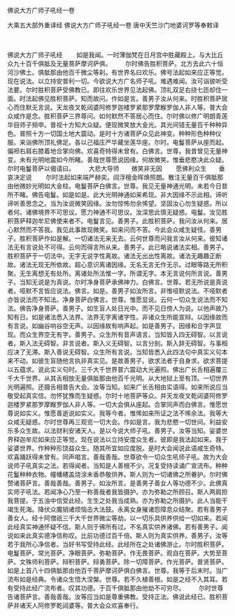 佛说大方广师子吼经一卷


大乘五大部外重译经
佛说大方广师子吼经一卷
唐中天竺沙门地婆诃罗等奉敕译


　　

佛说大方广师子吼经
　　如是我闻。一时薄伽梵在日月宫中胜藏殿上。与大比丘众九十百千俱胝及无量菩萨摩诃萨俱。
　　尔时佛告胜积菩萨。北方去此六十恒河沙佛土。俱胝那由他百千微尘等刹。有世界名曰欢乐。佛号法起如来应正等觉。现在说法。以立持安普利一切。今欲说大方广名师子吼。难遇难闻。汝可诣彼听受法要。尔时胜积菩萨受佛教已。即往欢乐世界见法起佛。顶礼双足右绕七匝却住一面。时法起佛见胜积菩萨。知而故问。作如是言。善男子汝从何来。时胜积菩萨居心而住默无言说。天龙夜叉乾闼婆阿修罗迦楼罗紧那罗摩睺罗伽人非人等。普大会众咸作是念。胜积菩萨三界尊问。如何默然不答居心而住。尔时佛以修广明朗青莲华目师子频申。普视十方知大众疑。便现微笑放大金光。其光间错无量百千种种异色。普照十方一切国土地大震动。是时十方诸菩萨众见此神变。种种形色种种仪服。来诣佛所顶礼佛足。各以己福庄严华藏坐莲华座。尔时。电鬘菩萨从座而起。偏袒右肩右膝着地合掌向佛。欢喜奇特得未曾有。白佛言。世尊。我昔曾见无量神变。未有光明地震如今所睹。善哉世尊愿说因缘。何故微笑。惟垂悲愍决此众疑。尔时电鬘菩萨以偈请曰。
　　大悲大导师　　微笑非无因
　　愿佛利众生　　垂哀决定说
　　尔时法起如来端严赫奕。阎浮檀金晖焕照朗。散注无量百千俱胝那由他微妙光明如大金柱。电鬘菩萨白佛言。世尊。我见无量神通光明。未若今日昔所不睹。佛告电鬘。如是如是。此大光明神通如来希现。非大因缘不示此相。谛听谛听善思念之。当为汝说微笑因缘。汝勿惊怖勿余悕望。坚固汝心勿生疑惑。所以者何。诸佛境界不可思议。愿力神通不可思议。汝深思此慎无疑惑。电鬘。汝见胜积菩萨释迦牟尼佛使来者不。电鬘言见。善男子。此胜积菩萨。我问汝从何来。居心默然而不答我。我见此事故现微笑。如来问而不答。今此会众咸生疑怪。善男子。胜积菩萨作如是解。一切诸法无来无去。云何世尊而问我言汝从何来。彼知诸法无有言说处不可得。云何而得言所从来。善男子。此已略说诸法实相。善男子。胜积菩萨于一切法中。无字无说字性离故。诸法无出出性离故。诸法无趣趣正断故。诸法无现无所依故。超心意识离诸因缘。无名无言无作无示。过眼等路无所积聚。无生离想无有处所。离诸处所法惟一字。所谓无字。本无言说何所言说。善男子。当知无说是为真说。尔时净身菩萨承佛神力。白佛言。世尊。若无所说是真说者。哑默不言皆应说法。佛言。如是。善男子如汝所言。非惟哑默说法。不哑默者亦皆说法而不知法。净身菩萨白佛言。世尊。惟愿显说。云何一切众生说法而不知法。佛告净身菩萨。善男子。如生盲人处日光中。而不见日傍人为说。以他声故乃知有日。如是诸法悉入法界。法界无字离诸字性。非诸众生所能宣辩。以因缘故而有言说。如幽谷响谷空无声。以因缘故有响声起。如是善男子。因缘和合字声显现。而众生界空无有字。善男子。众生所有音声语言。当知皆入四无碍智。以言说者。斯入法无碍智。非言说者。斯入义无碍智。以言分剖。斯入辞无碍智。与事相应决了无滞。斯入善说无碍智。众生所有言说。当知皆悉入此四法句中真实义句本来不动。如彼生盲随他言执非真实见。是故善男子。欲求法者于自身求。欲求菩提以五蕴求。说此实义句时。三千大千世界普六震动大光遍照。佛出广长舌相遍覆三千大千世界。从其舌相放无量俱胝那由他百千光明。从大地狱上至有顶。一切世界光明遍照。还摄舌相普告大会。汝等当知。如来广长舌相由实语得。如来所说应当敬受起真实信。勿怀犹豫而生疑惑。尔时十地菩萨等众。并天龙夜叉乾闼婆阿修罗迦楼罗紧那罗摩睺罗伽人非人等。一切大会俱从座起。合掌同声而白佛言。惟愿世尊说如实义。惟愿善逝说如实义。我等今者。惟悕如来所证之法不悕余法。我等大众咸无疑惑。尔时世尊再三观览一切大会。作如是言。我为悲愍一切世间。利益安乐多众生故。以法财利安诸天人。是以今说大师子吼。善男子。汝等当知。娑婆世界释迦牟尼如来应正等觉。现在说法以立持安度众生者。彼即是我法起如来。我于娑婆世界。作种种形饶益众生。随其所宜如应度脱。是时大会闻说此语咸生奇特。欢喜踊跃得未曾有。同声唱言。善哉善哉。世尊欲令一切众生吼师子吼。故为大会说师子吼真实之法。若得闻者。当知是人善根不少。况复受持读诵广宣流布。种种花鬘种种衣物。幢幡幰盖烧涂末香恭敬供养。斯人则为一切诸佛之所眷护。尔时佛赞诸菩萨言。善哉善哉。善男子。如汝所言。是善男子善女人等功德不少。此佛真实师子吼法。若闻净心乃至一称善哉者我皆摄护。亦为弥勒之所顾召。斯人两肩担我菩提。于五浊中信受此经。生生之处我当成熟。亦为弥勒之所摄护。此人当能干竭生死海。降伏众魔销诸烦恼击大法鼓。永离女身摧诸怨障息众结聚。若有善男子善女人。经十阿僧祇三千大千世界微尘等劫。以一切乐具供养供给一切如来。若闻此经真实神通怀疑不信。斯人则于佛所有过。不名真实供养诸佛。若有善男子。闻说如来此真实德净信称叹。比前功德过百千倍。斯人则为真实供养。善男子。汝等若于我所心净信者。当好书写受持此经。此经所在之处诸佛游止。尔时胜积菩萨。电鬘菩萨。常光菩萨。净眼菩萨。弥勒菩萨。作无畏菩萨。观自在菩萨。大势至菩萨。文殊师利菩萨。辩积菩萨。辩勇菩萨。除一切障菩萨。作光菩萨。普贤菩萨。如是上首八十四俱胝那由他百千菩萨摩诃萨俱白佛言。世尊。我等于后末时。当广流布如是经典。令诸众生悟大涅槃。世尊。若不久植善根。如是之经不入其耳。若有受持此经广流布者。叹其功德。于百千俱胝那由他劫不可穷尽。
　　尔时世尊告诸菩萨言。善哉善哉。汝等应当如是尊重佛教。受持正法。佛说此经已。胜积菩萨并诸天人阿修罗乾闼婆等。普大会众欢喜奉行。

